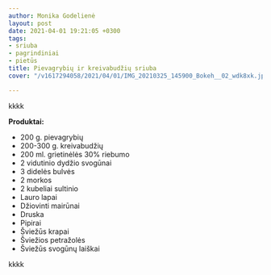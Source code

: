 ```yaml
---
author: Monika Godelienė
layout: post
date: 2021-04-01 19:21:05 +0300
tags:
- sriuba
- pagrindiniai
- pietūs
title: Pievagrybių ir kreivabudžių sriuba
cover: "/v1617294058/2021/04/01/IMG_20210325_145900_Bokeh__02_wdk8xk.jpg"

---
```

kkkk

**Produktai:**

* 200 g. pievagrybių
* 200-300 g. kreivabudžių
* 200 ml. grietinėlės 30% riebumo
* 2 vidutinio dydžio svogūnai
* 3 didelės bulvės
* 2 morkos
* 2 kubeliai sultinio
* Lauro lapai
* Džiovinti mairūnai
* Druska
* Pipirai
* Šviežūs krapai
* Šviežios petražolės
* Šviežūs svogūnų laiškai

kkkk